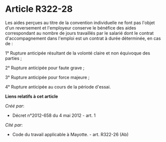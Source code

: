 # Article R322-28

Les aides perçues au titre de la convention individuelle ne font pas  l'objet d'un reversement et l'employeur conserve le
bénéfice des aides  correspondant au nombre de jours travaillés par le salarié dont le  contrat d'accompagnement dans
l'emploi est un contrat à durée  déterminée, en cas de : 

1° Rupture anticipée résultant de la volonté claire et non équivoque des parties ; 

2° Rupture anticipée pour faute grave ; 

3° Rupture anticipée pour force majeure ; 

4° Rupture anticipée au cours de la période d'essai.

**Liens relatifs à cet article**

_Créé par_:

  - Décret n°2012-658 du 4 mai 2012 - art. 1

_Cité par_:

  - Code du travail applicable à Mayotte. - art. R322-26 (Ab)
